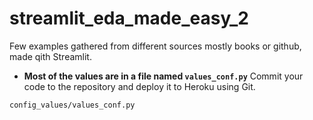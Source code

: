 # streamlit_eda_made_easy_2

Few examples gathered from different sources mostly books or github, made qith Streamlit.

- **Most of the values are in a file named `values_conf.py`**
Commit your code to the repository and deploy it to Heroku using Git.
```bash
config_values/values_conf.py
```
